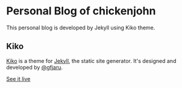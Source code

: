 # Personal Blog of chickenjohn

This personal blog is developed by Jekyll using Kiko theme.

## Kiko

[Kiko](http://github.com/gfjaru/Kiko) is a theme for [Jekyll](http://jekyllrb.com), the static site generator. It's designed and developed by [@gfjaru](https://twitter.com/gfjaru).

[See it live](https://kiko.gfjaru.com/)